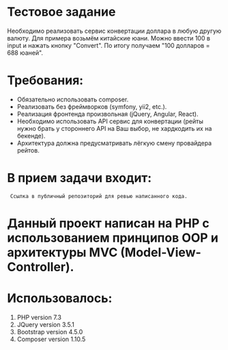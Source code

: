 # Тестовое задание
Необходимо реализовать сервис конвертации доллара в любую другую валюту.
Для примера возьмём китайские юани. Можно ввести 100 в input и нажать кнопку "Convert".
По итогу получаем "100 долларов = 688 юаней".

# Требования:
 - Обязательно использовать composer.
 - Реализовать без фреймворков (symfony, yii2, etc.).
 - Реализация фронтенда произвольная (jQuery, Angular, React).
 - Необходимо использовать API сервис для конвертации (рейты нужно брать у стороннего API на Ваш выбор, не хардкодить их на бекенде).
 - Архитектура должна предусматривать лёгкую смену провайдера рейтов.

# В прием задачи входит:
     Ссылка в публичный репозиторий для ревью написанного кода.
     
# Данный проект написан на PHP c использованием принципов OOP и архитектуры MVC (Model-View-Controller).

# Использовалось:
1. PHP version 7.3
2. JQuery version 3.5.1
3. Bootstrap version 4.5.0
4. Composer version 1.10.5
